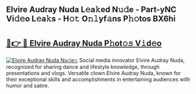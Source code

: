 ## Elvire Audray Nuda L𝚎a𝚔ed N𝚞𝚍e - Part-yNC Vi𝚍𝚎o L𝚎a𝚔s - H𝚘𝚝 O𝚗𝚕yf𝚊ns P𝚑𝚘tos BX6hi

# <h2><a href="http://kf30ud.oniu.top/?m=Elvire+Audray+Nuda">🔗👉 🔴 Elvire Audray Nuda P𝚑ot𝚘𝚜 V𝚒d𝚎o</a></h2>

[![Elvire Audray Nuda Nu𝚍e𝚜](https://i.imgur.com/0qMVB7G.gif)](http://kf30ud.oniu.top/?m=Elvire+Audray+Nuda)
Social media innovator Elvire Audray Nuda, recognized for sharing dance and lifestyle knowledge, through presentations and vlogs. Versatile clown Elvire Audray Nuda, known for their exceptional skills and accomplishments in entertaining audiences with humor and satire.  
